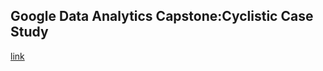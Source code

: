## Google Data Analytics Capstone:Cyclistic Case Study 


[link](https://divvy-tripdata.s3.amazonaws.com/index.html)
